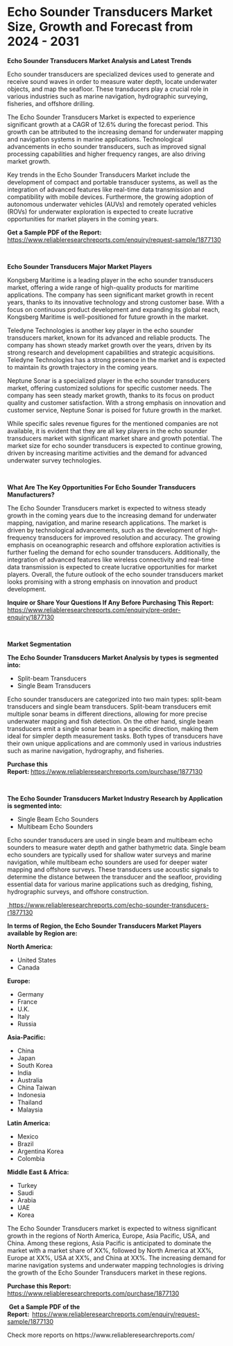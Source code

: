 <p><h1>Echo Sounder Transducers Market Size, Growth and Forecast from 2024 - 2031</h1></p><p><strong>Echo Sounder Transducers Market Analysis and Latest Trends</strong></p>
<p><p>Echo sounder transducers are specialized devices used to generate and receive sound waves in order to measure water depth, locate underwater objects, and map the seafloor. These transducers play a crucial role in various industries such as marine navigation, hydrographic surveying, fisheries, and offshore drilling.</p><p>The Echo Sounder Transducers Market is expected to experience significant growth at a CAGR of 12.6% during the forecast period. This growth can be attributed to the increasing demand for underwater mapping and navigation systems in marine applications. Technological advancements in echo sounder transducers, such as improved signal processing capabilities and higher frequency ranges, are also driving market growth.</p><p>Key trends in the Echo Sounder Transducers Market include the development of compact and portable transducer systems, as well as the integration of advanced features like real-time data transmission and compatibility with mobile devices. Furthermore, the growing adoption of autonomous underwater vehicles (AUVs) and remotely operated vehicles (ROVs) for underwater exploration is expected to create lucrative opportunities for market players in the coming years.</p></p>
<p><strong>Get a Sample PDF of the Report:&nbsp;</strong> <a href="https://www.reliableresearchreports.com/enquiry/request-sample/1877130">https://www.reliableresearchreports.com/enquiry/request-sample/1877130</a></p>
<p>&nbsp;</p>
<p><strong>Echo Sounder Transducers Major Market Players</strong></p>
<p><p>Kongsberg Maritime is a leading player in the echo sounder transducers market, offering a wide range of high-quality products for maritime applications. The company has seen significant market growth in recent years, thanks to its innovative technology and strong customer base. With a focus on continuous product development and expanding its global reach, Kongsberg Maritime is well-positioned for future growth in the market.</p><p>Teledyne Technologies is another key player in the echo sounder transducers market, known for its advanced and reliable products. The company has shown steady market growth over the years, driven by its strong research and development capabilities and strategic acquisitions. Teledyne Technologies has a strong presence in the market and is expected to maintain its growth trajectory in the coming years.</p><p>Neptune Sonar is a specialized player in the echo sounder transducers market, offering customized solutions for specific customer needs. The company has seen steady market growth, thanks to its focus on product quality and customer satisfaction. With a strong emphasis on innovation and customer service, Neptune Sonar is poised for future growth in the market.</p><p>While specific sales revenue figures for the mentioned companies are not available, it is evident that they are all key players in the echo sounder transducers market with significant market share and growth potential. The market size for echo sounder transducers is expected to continue growing, driven by increasing maritime activities and the demand for advanced underwater survey technologies.</p></p>
<p>&nbsp;</p>
<p><strong>What Are The Key Opportunities For Echo Sounder Transducers Manufacturers?</strong></p>
<p><p>The Echo Sounder Transducers market is expected to witness steady growth in the coming years due to the increasing demand for underwater mapping, navigation, and marine research applications. The market is driven by technological advancements, such as the development of high-frequency transducers for improved resolution and accuracy. The growing emphasis on oceanographic research and offshore exploration activities is further fueling the demand for echo sounder transducers. Additionally, the integration of advanced features like wireless connectivity and real-time data transmission is expected to create lucrative opportunities for market players. Overall, the future outlook of the echo sounder transducers market looks promising with a strong emphasis on innovation and product development.</p></p>
<p><strong>Inquire or Share Your Questions If Any Before Purchasing This Report:</strong> <a href="https://www.reliableresearchreports.com/enquiry/pre-order-enquiry/1877130">https://www.reliableresearchreports.com/enquiry/pre-order-enquiry/1877130</a></p>
<p>&nbsp;</p>
<p><strong>Market Segmentation</strong></p>
<p><strong>The Echo Sounder Transducers Market Analysis by types is segmented into:</strong></p>
<p><ul><li>Split-beam Transducers</li><li>Single Beam Transducers</li></ul></p>
<p><p>Echo sounder transducers are categorized into two main types: split-beam transducers and single beam transducers. Split-beam transducers emit multiple sonar beams in different directions, allowing for more precise underwater mapping and fish detection. On the other hand, single beam transducers emit a single sonar beam in a specific direction, making them ideal for simpler depth measurement tasks. Both types of transducers have their own unique applications and are commonly used in various industries such as marine navigation, hydrography, and fisheries.</p></p>
<p><strong>Purchase this Report:&nbsp;</strong><a href="https://www.reliableresearchreports.com/purchase/1877130">https://www.reliableresearchreports.com/purchase/1877130</a></p>
<p>&nbsp;</p>
<p><strong>The Echo Sounder Transducers Market Industry Research by Application is segmented into:</strong></p>
<p><ul><li>Single Beam Echo Sounders</li><li>Multibeam Echo Sounders</li></ul></p>
<p><p>Echo sounder transducers are used in single beam and multibeam echo sounders to measure water depth and gather bathymetric data. Single beam echo sounders are typically used for shallow water surveys and marine navigation, while multibeam echo sounders are used for deeper water mapping and offshore surveys. These transducers use acoustic signals to determine the distance between the transducer and the seafloor, providing essential data for various marine applications such as dredging, fishing, hydrographic surveys, and offshore construction.</p></p>
<p><a href="https://www.reliableresearchreports.com/echo-sounder-transducers-r1877130">&nbsp;https://www.reliableresearchreports.com/echo-sounder-transducers-r1877130</a></p>
<p><strong>In terms of Region, the Echo Sounder Transducers Market Players available by Region are:</strong></p>
<p>
    <p> <strong> North America: </strong>
        <ul>
            <li>United States</li>
            <li>Canada</li>
        </ul>
        </p> 
    <p> <strong> Europe: </strong>
        <ul>
            <li>Germany</li>
            <li>France</li>
            <li>U.K.</li>
            <li>Italy</li>
            <li>Russia</li>
        </ul>
        </p> 
    <p> <strong> Asia-Pacific: </strong>
        <ul>
            <li>China</li>
            <li>Japan</li>
            <li>South Korea</li>
            <li>India</li>
            <li>Australia</li>
            <li>China Taiwan</li>
            <li>Indonesia</li>
            <li>Thailand</li>
            <li>Malaysia</li>
        </ul>
        </p> 
    <p> <strong> Latin America: </strong>
        <ul>
            <li>Mexico</li>
            <li>Brazil</li>
            <li>Argentina Korea</li>
            <li>Colombia</li>
        </ul>
        </p> 
    <p> <strong> Middle East & Africa: </strong>
        <ul>
            <li>Turkey</li>
            <li>Saudi</li>
            <li>Arabia</li>
            <li>UAE</li>
            <li>Korea</li>
        </ul>
    </p>
    </p>
<p><p>The Echo Sounder Transducers market is expected to witness significant growth in the regions of North America, Europe, Asia Pacific, USA, and China. Among these regions, Asia Pacific is anticipated to dominate the market with a market share of XX%, followed by North America at XX%, Europe at XX%, USA at XX%, and China at XX%. The increasing demand for marine navigation systems and underwater mapping technologies is driving the growth of the Echo Sounder Transducers market in these regions.</p></p>
<p><strong>Purchase this Report: </strong><a href="https://www.reliableresearchreports.com/purchase/1877130">https://www.reliableresearchreports.com/purchase/1877130</a></p>
<p>&nbsp;<strong>Get a Sample PDF of the Report:&nbsp;&nbsp;</strong><a href="https://www.reliableresearchreports.com/enquiry/request-sample/1877130">https://www.reliableresearchreports.com/enquiry/request-sample/1877130</a></p>
<p><strong></strong></p>
<p>Check more reports on https://www.reliableresearchreports.com/</p>